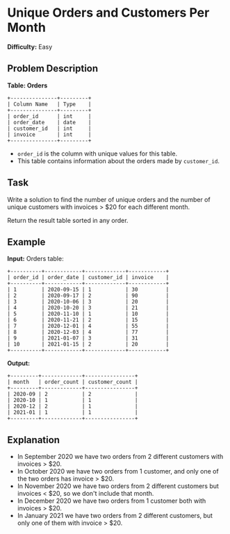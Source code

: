 # Unique Orders and Customers Per Month

**Difficulty:** Easy

## Problem Description

**Table: Orders**

```
+---------------+---------+
| Column Name   | Type    |
+---------------+---------+
| order_id      | int     |
| order_date    | date    |
| customer_id   | int     |
| invoice       | int     |
+---------------+---------+
```

- `order_id` is the column with unique values for this table.
- This table contains information about the orders made by `customer_id`.

## Task

Write a solution to find the number of unique orders and the number of unique customers with invoices > $20 for each different month.

Return the result table sorted in any order.

## Example

**Input:**
Orders table:
```
+----------+------------+-------------+------------+
| order_id | order_date | customer_id | invoice    |
+----------+------------+-------------+------------+
| 1        | 2020-09-15 | 1           | 30         |
| 2        | 2020-09-17 | 2           | 90         |
| 3        | 2020-10-06 | 3           | 20         |
| 4        | 2020-10-20 | 3           | 21         |
| 5        | 2020-11-10 | 1           | 10         |
| 6        | 2020-11-21 | 2           | 15         |
| 7        | 2020-12-01 | 4           | 55         |
| 8        | 2020-12-03 | 4           | 77         |
| 9        | 2021-01-07 | 3           | 31         |
| 10       | 2021-01-15 | 2           | 20         |
+----------+------------+-------------+------------+
```

**Output:**
```
+---------+-------------+----------------+
| month   | order_count | customer_count |
+---------+-------------+----------------+
| 2020-09 | 2           | 2              |
| 2020-10 | 1           | 1              |
| 2020-12 | 2           | 1              |
| 2021-01 | 1           | 1              |
+---------+-------------+----------------+
```

## Explanation

- In September 2020 we have two orders from 2 different customers with invoices > $20.
- In October 2020 we have two orders from 1 customer, and only one of the two orders has invoice > $20.
- In November 2020 we have two orders from 2 different customers but invoices < $20, so we don't include that month.
- In December 2020 we have two orders from 1 customer both with invoices > $20.
- In January 2021 we have two orders from 2 different customers, but only one of them with invoice > $20.
